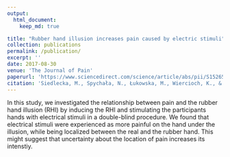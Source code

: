 ```yaml
---
output: 
  html_document:
    keep_md: true

title: "Rubber hand illusion increases pain caused by electric stimuli"
collection: publications
permalink: /publication/
excerpt: ''
date: 2017-08-30
venue: 'The Journal of Pain'
paperurl: 'https://www.sciencedirect.com/science/article/abs/pii/S1526590017306855'
citation: 'Siedlecka, M., Spychała, N., Łukowska, M., Wiercioch, K., & Wierzchoń, M. (2018). Rubber hand illusion increases pain caused by electric stimuli. The Journal of Pain, 19(1), 35-45.'
---
```


In this study, we investigated the relationship between pain and the rubber hand illusion (RHI) by inducing the RHI and stimulating the participants hands with electrical stimuli in a double-blind procedure. We found that electrical stimuli were experienced as more painful on the hand under the illusion, while being localized between the real and the rubber hand. This might suggest that uncertainty about the location of pain increases its intenstiy.
